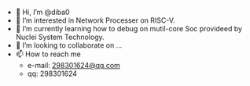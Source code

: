 - 👋 Hi, I’m @diba0
- 👀 I’m interested in Network Processer on RISC-V.
- 🌱 I’m currently learning how to debug on mutil-core Soc provideed by Nuclei System Technology.
- 💞️ I’m looking to collaborate on ...
- 📫 How to reach me 
  + e-mail: 298301624@qq.com
  + qq: 298301624

<!---
diba0/diba0 is a ✨ special ✨ repository because its `README.md` (this file) appears on your GitHub profile.
You can click the Preview link to take a look at your changes.
--->
